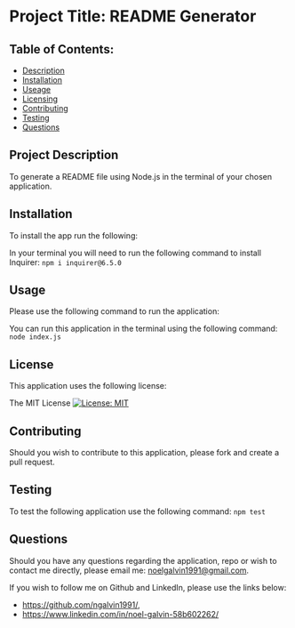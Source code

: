 # Project Title: README Generator

  ## Table of Contents: 
  - [Description](#description)
  - [Installation](#installation)
  - [Useage](#usage)
  - [Licensing](#license)
  - [Contributing](#Contributing)
  - [Testing](#runTest)
  - [Questions](#contact)

## Project Description 

To generate a README file using Node.js in the terminal of your chosen application.

## Installation 
  To install the app run the following: 

  In your terminal you will need to run the following command to install Inquirer: ```npm i inquirer@6.5.0```

## Usage 

  Please use the following command to run the application: 

  You can run this application in the terminal using the following command: ```node index.js```

## License 

  This application uses the following license: 

  The MIT License
  [![License: MIT](https://img.shields.io/badge/License-MIT-yellow.svg)](https://opensource.org/licenses/MIT)

 ## Contributing 

  Should you wish to contribute to this application, please fork and create a pull request. 

 ## Testing

  To test the following application use the following command: ```npm test```

  ## Questions 

  Should you have any questions regarding the application, repo or wish to contact me directly, please email me: 
    noelgalvin1991@gmail.com. 

  If you wish to follow me on Github and LinkedIn, please use the links below: 
  - https://github.com/ngalvin1991/,
  - https://www.linkedin.com/in/noel-galvin-58b602262/
  